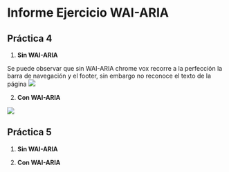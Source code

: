 # Informe Ejercicio WAI-ARIA


## Práctica 4
1. **Sin WAI-ARIA**

Se puede observar que sin WAI-ARIA chrome vox recorre a la perfección la barra de navegación y el footer, sin embargo no reconoce el texto de la página
![](gifs/Practica4-sin.gif)

2. **Con WAI-ARIA**

![](gifs/Practica5-sin.gif)
## Práctica 5
1. **Sin WAI-ARIA**

2. **Con WAI-ARIA**
